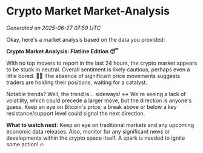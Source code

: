 # Crypto Market Market-Analysis
*Generated on 2025-06-27 07:59 UTC*

Okay, here's a market analysis based on the data you provided:

**Crypto Market Analysis: Flatline Edition 😴**

With no top movers to report in the last 24 hours, the crypto market appears to be stuck in neutral. Overall sentiment is likely cautious, perhaps even a little bored. 🤷‍♂️ The absence of significant price movements suggests traders are holding their positions, waiting for a catalyst. 

Notable trends? Well, the trend is… sideways! ↔️ We're seeing a lack of volatility, which could precede a larger move, but the direction is anyone's guess. Keep an eye on Bitcoin's price; a break above or below a key resistance/support level could signal the next direction.

**What to watch next:** Keep an eye on traditional markets and any upcoming economic data releases. Also, monitor for any significant news or developments within the crypto space itself. A spark is needed to ignite some action! 🔥
